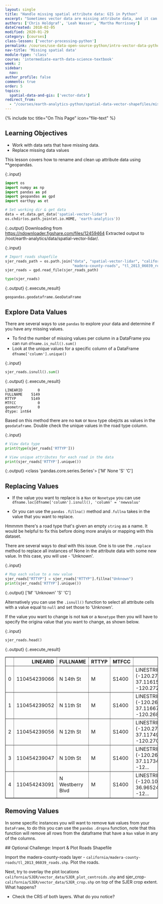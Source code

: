 ```yaml
---
layout: single
title: "Handle missing spatial attribute data: GIS in Python"
excerpt: "Sometimes vector data are missing attribute data, and it can be helpful to clean up your data. Learn how to handle missing attribute data in Python using GeoPandas."  
authors: ['Chris Holdgraf', 'Leah Wasser', 'Martha Morrissey']
dateCreated: 2018-02-05
modified: 2020-01-29
category: [courses]
class-lesson: ['vector-processing-python']
permalink: /courses/use-data-open-source-python/intro-vector-data-python/vector-data-processing/missing-data-vector-data-in-python/
nav-title: 'Missing spatial data'
module-type: 'class'
course: 'intermediate-earth-data-science-textbook'
week: 2
sidebar:
  nav:
author_profile: false
comments: true
order: 5
topics:
  spatial-data-and-gis: ['vector-data']
redirect_from:
  - "/courses/earth-analytics-python/spatial-data-vector-shapefiles/missing-data-vector-data-in-python/"
---
```


{% include toc title="On This Page" icon="file-text" %}

<div class='notice--success' markdown="1">

## <i class="fa fa-graduation-cap" aria-hidden="true"></i> Learning Objectives

* Work with data sets that have missing data.
* Replace missing data values 

</div>

This lesson covers how to rename and clean up attribute data using **geopandas.

{:.input}
```python
import os
import numpy as np
import pandas as pd
import geopandas as gpd
import earthpy as et 

# Set working dir & get data
data = et.data.get_data('spatial-vector-lidar')
os.chdir(os.path.join(et.io.HOME, 'earth-analytics'))
```

{:.output}
    Downloading from https://ndownloader.figshare.com/files/12459464
    Extracted output to /root/earth-analytics/data/spatial-vector-lidar/.



{:.input}
```python
# Import roads shapefile
sjer_roads_path = os.path.join("data", "spatial-vector-lidar", "california", 
                               "madera-county-roads", "tl_2013_06039_roads.shp")
sjer_roads = gpd.read_file(sjer_roads_path)

type(sjer_roads)
```

{:.output}
{:.execute_result}



    geopandas.geodataframe.GeoDataFrame





## Explore Data Values 

There are several ways to use `pandas` to explore your data and determine if you have any missing values.

* To find the number of missing values per column in a DataFrame you can run `dfname.is_null().sum()`
* Look at the unique values for a specific column of a DataFrame `dfname['column'].unique()`

{:.input}
```python
sjer_roads.isnull().sum()
```

{:.output}
{:.execute_result}



    LINEARID       0
    FULLNAME    5149
    RTTYP       5149
    MTFCC          0
    geometry       0
    dtype: int64





Based on this method there are no `NaN` or `None` type obejcts as values in the `geodataframe`. Double check the unique values in the road type column. 

{:.input}
```python
# View data type 
print(type(sjer_roads['RTTYP']))

# View unique attributes for each road in the data
print(sjer_roads['RTTYP'].unique())
```

{:.output}
    <class 'pandas.core.series.Series'>
    ['M' None 'S' 'C']



## Replacing Values

* If the value you want to replace is a `Nan` or `Nonetype` you can use 
    `dfname.loc[dfname['column'].isnull(), 'column' = 'newvaluu'`
    
* Or you can use the `pandas` `.fillna()` method and .`fullna` takes in the value that you want to replace. 

Hmmmm there's a road type that's given an empty `string` as a name. It would be helpful to fix this before doing more analyis or mapping with this dataset. 

There are several ways to deal with this issue. One is to use the `.replace` method to replace all instances of None in the attribute data with some new value. In this case, you will use - 'Unknown'. 

{:.input}
```python
# Map each value to a new value 
sjer_roads["RTTYP"] = sjer_roads["RTTYP"].fillna("Unknown")
print(sjer_roads['RTTYP'].unique())
```

{:.output}
    ['M' 'Unknown' 'S' 'C']



Alternatively you can use the `.isnull()` function to select all attribute cells with a value equal to `null` and set those to 'Unknown'.

If the value you want to change is not `NaN` or a `Nonetype` then you will have to specify the origina value that you want to change, as shown below. 

{:.input}
```python
sjer_roads.head()
```

{:.output}
{:.execute_result}



<div>
<style scoped>
    .dataframe tbody tr th:only-of-type {
        vertical-align: middle;
    }

    .dataframe tbody tr th {
        vertical-align: top;
    }

    .dataframe thead th {
        text-align: right;
    }
</style>
<table border="1" class="dataframe">
  <thead>
    <tr style="text-align: right;">
      <th></th>
      <th>LINEARID</th>
      <th>FULLNAME</th>
      <th>RTTYP</th>
      <th>MTFCC</th>
      <th>geometry</th>
    </tr>
  </thead>
  <tbody>
    <tr>
      <td>0</td>
      <td>110454239066</td>
      <td>N 14th St</td>
      <td>M</td>
      <td>S1400</td>
      <td>LINESTRING (-120.272267 37.116151, -120.27244 ...</td>
    </tr>
    <tr>
      <td>1</td>
      <td>110454239052</td>
      <td>N 11th St</td>
      <td>M</td>
      <td>S1400</td>
      <td>LINESTRING (-120.267877 37.116672, -120.268072...</td>
    </tr>
    <tr>
      <td>2</td>
      <td>110454239056</td>
      <td>N 12th St</td>
      <td>M</td>
      <td>S1400</td>
      <td>LINESTRING (-120.27053 37.117494, -120.270448 ...</td>
    </tr>
    <tr>
      <td>3</td>
      <td>110454239047</td>
      <td>N 10th St</td>
      <td>M</td>
      <td>S1400</td>
      <td>LINESTRING (-120.267028 37.11734599999999, -12...</td>
    </tr>
    <tr>
      <td>4</td>
      <td>110454243091</td>
      <td>N Westberry Blvd</td>
      <td>M</td>
      <td>S1400</td>
      <td>LINESTRING (-120.101219 36.96524099999999, -12...</td>
    </tr>
  </tbody>
</table>
</div>





## Removing Values

In some specific instances you will want to remove `NaN` values from your `DataFrame`, to do this you can use the `pandas` `.dropna` function, note that this function will remove all rows from the dataframe that have a `Nan` value in any of the columns. 

<div class="notice--success" markdown="1">
##<i class="fa fa-pencil-square-o" aria-hidden="true"></i> Optional Challenge: Import & Plot Roads Shapefile

Import the madera-county-roads layer - `california/madera-county-roads/tl_2013_06039_roads.shp`. Plot the roads.

Next, try to overlay the plot locations `california/SJER/vector_data/SJER_plot_centroids.shp` and sjer_crop- `california/SJER/vector_data/SJER_crop.shp` on top of the
SJER crop extent. What happens?

* Check the CRS of both layers. What do you notice?

</div>
